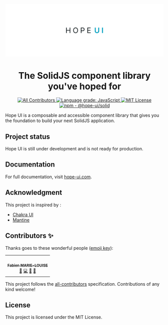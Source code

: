 <p align="center">
  <a href="https://hope-ui.com">
    <img
      alt="Hope UI | The SolidJS component library you've hoped for."
      src="./assets/banner.jpg" 
    />
  </a>
</p>

<h1 align="center">The SolidJS component library you've hoped for</h1>

<p align="center">
  <a href="#contributors-">
    <img alt="All Contributors" src="https://img.shields.io/badge/all_contributors-1-orange.svg?style=flat-square"/>
  </a>
  <a href="https://lgtm.com/projects/g/fabien-ml/hope-ui/context:javascript">
    <img alt="Language grade: JavaScript" src="https://img.shields.io/lgtm/grade/javascript/g/fabien-ml/hope-ui.svg?logo=lgtm&logoWidth=18"/>
  </a>
  <a href="LICENSE.md">
    <img alt="MIT License" src="https://badgen.net/github/license/fabien-ml/hope-ui"/>
  </a>
  <a href="https://www.npmjs.com/package/@hope-ui/solid">
    <img alt="npm - @hope-ui/solid" src="https://badgen.net/npm/v/@hope-ui/solid"/>
  </a>
</p>

Hope UI is a composable and accessible component library that gives you the foundation to build your next SolidJS application.

## Project status

Hope UI is still under development and is not ready for production.

## Documentation

For full documentation, visit [hope-ui.com](https://hope-ui.com/).

## Acknowledgment

This project is inspired by :

- [Chakra UI](https://chakra-ui.com/)
- [Mantine](https://mantine.dev/)

## Contributors ✨

Thanks goes to these wonderful people ([emoji key](https://allcontributors.org/docs/en/emoji-key)):

<!-- ALL-CONTRIBUTORS-LIST:START - Do not remove or modify this section -->
<!-- prettier-ignore-start -->
<!-- markdownlint-disable -->
<table>
  <tr>
    <td align="center"><a href="https://github.com/fabien-ml"><img src="https://avatars.githubusercontent.com/u/2832351?v=4?s=100" width="100px;" alt=""/><br /><sub><b>Fabien MARIE-LOUISE</b></sub></a><br /><a href="#design-fabien-ml" title="Design">🎨</a> <a href="https://github.com/fabien-ml/hope-ui/commits?author=fabien-ml" title="Code">💻</a> <a href="https://github.com/fabien-ml/hope-ui/commits?author=fabien-ml" title="Documentation">📖</a> <a href="#maintenance-fabien-ml" title="Maintenance">🚧</a></td>
  </tr>
</table>

<!-- markdownlint-restore -->
<!-- prettier-ignore-end -->

<!-- ALL-CONTRIBUTORS-LIST:END -->

This project follows the [all-contributors](https://github.com/all-contributors/all-contributors) specification. Contributions of any kind welcome!

## License

This project is licensed under the MIT License.
